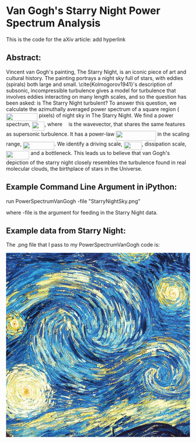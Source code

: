 # Van Gogh's Starry Night Power Spectrum Analysis

This is the code for the aXiv article: add hyperlink

## Abstract:

Vincent van Gogh's painting, The Starry Night, is an iconic piece of art and cultural history. The painting portrays a night sky full of stars, with eddies (spirals) both large and small. \cite{Kolmogorov1941}'s description of subsonic, incompressible turbulence gives a model for turbulence that involves eddies interacting on many length scales, and so the question has been asked: is The Starry Night turbulent? To answer this question, we calculate the azimuthally averaged power spectrum of a square region (<img src="https://rawgit.com/AstroJames/VanGoghsStarryNight/Master/svgs/e47ef54470941a8726c44eaa6c2ef513.svg?invert_in_darkmode" align=middle width=85.8448668pt height=21.1872144pt/> pixels) of night sky in The Starry Night. We find a power spectrum, <img src="https://rawgit.com/AstroJames/VanGoghsStarryNight/Master/svgs/4dd602e3d752c85e1fb5cae1ddb3402b.svg?invert_in_darkmode" align=middle width=34.6462446pt height=24.657534pt/>, where <img src="https://rawgit.com/AstroJames/VanGoghsStarryNight/Master/svgs/63bb9849783d01d91403bc9a5fea12a2.svg?invert_in_darkmode" align=middle width=9.07536795pt height=22.8310566pt/> is the wavevector, that shares the same features as supersonic turbulence. It has a power-law <img src="https://rawgit.com/AstroJames/VanGoghsStarryNight/Master/svgs/f619cd520ae41ca02a2a8a3ffb675c1d.svg?invert_in_darkmode" align=middle width=109.931712pt height=26.7617526pt/> in the scaling range, <img src="https://rawgit.com/AstroJames/VanGoghsStarryNight/Master/svgs/7ba1a94dc0cb8aa4ea667946b71082c8.svg?invert_in_darkmode" align=middle width=85.78746165pt height=22.8310566pt/>. We identify a driving scale, <img src="https://rawgit.com/AstroJames/VanGoghsStarryNight/Master/svgs/0fcb48c0b1179c304a585eadf97c5a74.svg?invert_in_darkmode" align=middle width=49.413936pt height=22.8310566pt/>, dissipation scale, <img src="https://rawgit.com/AstroJames/VanGoghsStarryNight/Master/svgs/3cdb85d1e1bacfe1eeab2fd8c0789b7d.svg?invert_in_darkmode" align=middle width=63.31240575pt height=22.8310566pt/> and a bottleneck. This leads us to believe that van Gogh's depiction of the starry night closely resembles the turbulence found in real molecular clouds, the birthplace of stars in the Universe.

## Example Command Line Argument in iPython:

run PowerSpectrumVanGogh -file "StarryNightSky.png"

where -file is the argument for feeding in the Starry Night data.

## Example data from Starry Night:

The .png file that I pass to my PowerSpectrumVanGogh code is:

![Example Starry Night data.](https://github.com/AstroJames/VanGoghsStarryNight/blob/Master/StarryNightSky.png)
